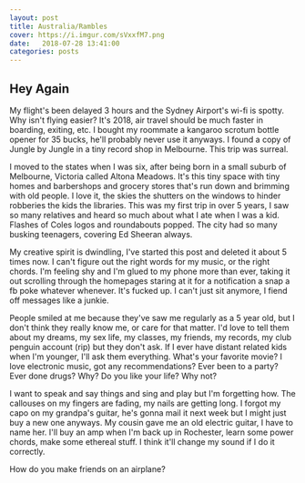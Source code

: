 ```yaml
---
layout: post
title: Australia/Rambles
cover: https://i.imgur.com/sVxxfM7.png
date:   2018-07-28 13:41:00
categories: posts
---
```


## Hey Again

My flight's been delayed 3 hours and the Sydney Airport's wi-fi is spotty. Why isn't flying easier? It's 2018, air travel should be much faster in boarding, exiting, etc. I bought my roommate a kangaroo scrotum bottle opener for 35 bucks, he'll probably never use it anyways. I found a copy of Jungle by Jungle in a tiny record shop in Melbourne. This trip was surreal.

I moved to the states when I was six, after being born in a small suburb of Melbourne, Victoria called Altona Meadows. It's this tiny space with tiny homes and barbershops and grocery stores that's run down and brimming with old people. I love it, the skies the shutters on the windows to hinder robberies the kids the libraries. This was my first trip in over 5 years, I saw so many relatives and heard so much about what I ate when I was a kid. Flashes of Coles logos and roundabouts popped. The city had so many busking teenagers, covering Ed Sheeran always.

My creative spirit is dwindling, I've started this post and deleted it about 5 times now. I can't figure out the right words for my music, or the right chords. I'm feeling shy and I'm glued to my phone more than ever, taking it out scrolling through the homepages staring at it for a notification a snap a fb poke whatever whenever. It's fucked up. I can't just sit anymore, I fiend off messages like a junkie.

People smiled at me because they've saw me regularly as a 5 year old, but I don't think they really know me, or care for that matter. I'd love to tell them about my dreams, my sex life, my classes, my friends, my records, my club penguin account (rip) but they don't ask. If I ever have distant related kids when I'm younger, I'll ask them everything. What's your favorite movie? I love electronic music, got any recommendations? Ever been to a party? Ever done drugs? Why? Do you like your life? Why not?

I want to speak and say things and sing and play but I'm forgetting how. The callouses on my fingers are fading, my nails are getting long. I forgot my capo on my grandpa's guitar, he's gonna mail it next week but I might just buy a new one anyways. My cousin gave me an old electric guitar, I have to name her. I'll buy an amp when I'm back up in Rochester, learn some power chords, make some ethereal stuff. I think it'll change my sound if I do it correctly.

How do you make friends on an airplane?
